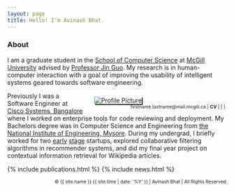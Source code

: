 ```yaml
---
layout: page
title: Hello! I'm Avinash Bhat. 
---
```

<h3>About</h3>
<p>
I am a graduate student in the <a href="https://cs.mcgill.ca">School of Computer Science</a> at <a href="https://www.cs.mcgill.ca">McGill University</a> advised by <a href="https://www.cs.mcgill.ca/~jguo">Professor Jin Guo</a>. My research is in human-computer interaction with a goal of improving the usability of intelligent systems geared towards software engineering. 
</p>

<div>
<div style="float:right;width:300px;padding-top:10px;padding-right:5px;padding-bottom:5px;padding-left:25px"><img alt="Profile Picture" src="{{site.baseurl}}/assets/images/avinashbhat_image_1.png" style="box-shadow:2px 2px;" /> 
<div style="float:right;font-size: 75%;">
            firstname.lastname@mail.mcgill.ca | 
            <a href="{{site.baseurl}}/assets/pdfs/resume_mar_29_24.pdf" style="text-decoration:none" target="_blank"><b>CV</b></a> |
            <a href="https://www.linkedin.com/in/avinbhat"><i class="fa-brands fa-linkedin-in"></i></a> |
            <a href="https://github.com/avinashbhat"><i class="fa-brands fa-github"></i></a> |
            <a href="https://twitter.com/aviinashbhat"><i class="fa-brands fa-x-twitter"></i></a>
</div>
</div>

<p>Previously I was a Software Engineer at <a href="https://www.cisco.com/c/en_in/index.html">Cisco Systems, Bangalore</a> where I worked on enterprise tools for code reviewing and deployment. My Bachelors degree was in Computer Science and Engineering from <a href="https://nie.ac.in">the National Institute of Engineering, Mysore</a>. During my undergrad, I briefly worked for two <a href="http://hexoctane.com/">early</a> <a href="https://logichive.in/">stage</a> startups, explored collaborative filtering algorithms in recommender systems, and did my final year project on contextual information retrieval for Wikipedia articles.
</p>

{% include publications.html %}
{% include news.html %}
<br>
<div style="float:right;font-size: 75%;">
    &copy; {{ site.name }} {{ site.time | date: '%Y' }} | Avinash Bhat | All Rights Reserved.  
</div>

